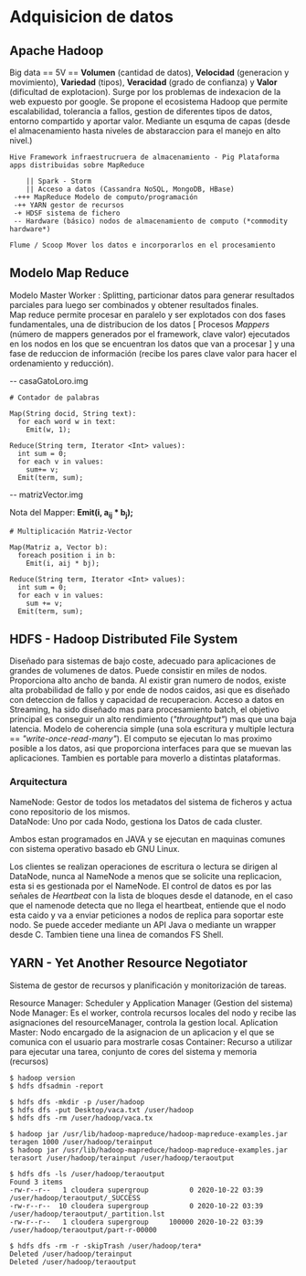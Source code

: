 # Adquisicion de datos

## Apache Hadoop

Big data == 5V == **Volumen** (cantidad de datos), **Velocidad** (generacion y movimiento), **Variedad** (tipos), **Veracidad** (grado de confianza) y **Valor** (dificultad de explotacion).
Surge por los problemas de indexacion de la web expuesto por google. Se propone el ecosistema Hadoop que permite escalabilidad, tolerancia a fallos, gestion de diferentes tipos de datos, entorno compartido y aportar valor. Mediante un esquma de capas (desde el almacenamiento hasta niveles de abstaraccion para el manejo en alto nivel.) 

```
Hive Framework infraestrucruera de almacenamiento - Pig Plataforma apps distribuidas sobre MapReduce  

    || Spark - Storm  
    || Acceso a datos (Cassandra NoSQL, MongoDB, HBase)  
 -+++ MapReduce Modelo de computo/programación  
 -++ YARN gestor de recursos  
 -+ HDSF sistema de fichero  
 -- Hardware (básico) nodos de almacenamiento de computo (*commodity hardware*)  

Flume / Scoop Mover los datos e incorporarlos en el procesamiento  
```

## Modelo Map Reduce

Modelo Master Worker : Splitting, particionar datos para generar resultados parciales para luego ser combinados y obtener resultados finales.  
Map reduce permite procesar en paralelo y ser explotados con dos fases fundamentales, una de distribucion de los datos [ Procesos *Mappers* (número de mappers generados por el framework, clave valor) ejecutados en los nodos en los que se encuentran los datos que van a procesar ] y una fase de reduccion de información (recibe los pares clave valor para hacer el ordenamiento y reducción).

-- casaGatoLoro.img
```
# Contador de palabras

Map(String docid, String text):
  for each word w in text:
    Emit(w, 1);
    
Reduce(String term, Iterator <Int> values):
  int sum = 0;
  for each v in values:
    sum+= v;
  Emit(term, sum);
```

-- matrizVector.img

Nota del Mapper: **Emit(i, a<sub>ij</sub> * b<sub>j</sub>);**

```
# Multiplicación Matriz-Vector

Map(Matriz a, Vector b):
  foreach position i in b:
    Emit(i, aij * bj);
    
Reduce(String term, Iterator <Int> values):
  int sum = 0;
  for each v in values:
    sum += v;
  Emit(term, sum);
```

## HDFS - Hadoop Distributed File System

Diseñado para sistemas de bajo coste, adecuado para aplicaciones de grandes de volumenes de datos. Puede consistir en miles de nodos. Proporciona alto ancho de banda. Al existir gran numero de nodos, existe alta probabilidad de fallo y por ende de nodos caidos, asi que es diseñado con deteccion de fallos y capacidad de recuperacion. Acceso a datos en Streaming, ha sido diseñado mas para procesamiento batch, el objetivo principal es conseguir un alto rendimiento (*"throughtput"*) mas que una baja latencia. Modelo de coherencia simple (una sola escritura y multiple lectura == *"write-once-read-many"*). El computo se ejecutan lo mas proximo posible a los datos, asi que proporciona interfaces para que se muevan las aplicaciones. Tambien es portable para moverlo a distintas plataformas.

### Arquitectura

NameNode: Gestor de todos los metadatos del sistema de ficheros y actua cono repositorio de los mismos.  
DataNode: Uno por cada Nodo, gestiona los Datos de cada cluster.

Ambos estan programados en JAVA y se ejecutan en maquinas comunes con sistema operativo basado eb GNU Linux.

Los clientes se realizan operaciones de escritura o lectura se dirigen al DataNode, nunca al NameNode a menos que se solicite una replicacion, esta si es gestionada por el NameNode. El control de datos es por las señales de *Heartbeat* con la lista de bloques desde el datanode, en el caso que el namenode detecta que no llega el heartbeat, entiende que el nodo esta caido y va a enviar peticiones a nodos de replica para soportar este nodo. Se puede acceder mediante un API Java o mediante un wrapper desde C. Tambien tiene una linea de comandos FS Shell.

## YARN - Yet Another Resource Negotiator

Sistema de gestor de recursos y planificación y monitorización de tareas.

Resource Manager: Scheduler y Application Manager (Gestion del sistema)
Node Manager: Es el worker, controla recursos locales del nodo y recibe las asignaciones del resourceManager, controla la gestion local.
Aplication Master: Nodo encargado de la asignacion de un aplicacion y el que se comunica con el usuario para mostrarle cosas
Container: Recurso a utilizar para ejecutar una tarea, conjunto de cores del sistema y memoria (recursos)

```
$ hadoop version
$ hdfs dfsadmin -report

$ hdfs dfs -mkdir -p /user/hadoop
$ hdfs dfs -put Desktop/vaca.txt /user/hadoop
$ hdfs dfs -rm /user/hadoop/vaca.tx

$ hadoop jar /usr/lib/hadoop-mapreduce/hadoop-mapreduce-examples.jar teragen 1000 /user/hadoop/terainput
$ hadoop jar /usr/lib/hadoop-mapreduce/hadoop-mapreduce-examples.jar terasort /user/hadoop/terainput /user/hadoop/teraoutput

$ hdfs dfs -ls /user/hadoop/teraoutput
Found 3 items
-rw-r--r--   1 cloudera supergroup          0 2020-10-22 03:39 /user/hadoop/teraoutput/_SUCCESS
-rw-r--r--  10 cloudera supergroup          0 2020-10-22 03:39 /user/hadoop/teraoutput/_partition.lst
-rw-r--r--   1 cloudera supergroup     100000 2020-10-22 03:39 /user/hadoop/teraoutput/part-r-00000

$ hdfs dfs -rm -r -skipTrash /user/hadoop/tera*
Deleted /user/hadoop/terainput
Deleted /user/hadoop/teraoutput
```
